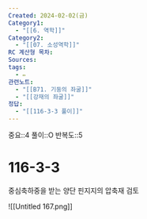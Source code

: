 ```yaml
---
Created: 2024-02-02(금)
Category1:
  - "[[6. 역학]]"
Category2:
  - "[[07. 소성역학]]"
RC 계산형 목차: 
Sources: 
tags:
  - ✏️
관련노트:
  - "[[B71. 기둥의 좌굴]]"
  - "[[강재의 좌굴]]"
정답:
  - "[[116-3-3 풀이]]"
---
```

중요::4
풀이::O
반복도::5

#  116-3-3

중심축하중을 받는 양단 핀지지의 압축재 검토

![[Untitled 167.png]]
